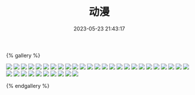 ﻿---
title: 动漫
date: 2023-05-23 21:43:17
comments: false
---

{% gallery %}

![](/assets/images/cartoon/3.webp)
![](/assets/images/cartoon/4.webp)
![](/assets/images/cartoon/5.webp)
![](/assets/images/cartoon/6.webp)
![](https://cdn.jsdelivr.net/gh/1405720461/images@master/cartoon/1.webp)
![](https://cdn.jsdelivr.net/gh/1405720461/images@master/cartoon/2.webp)
![](https://cdn.jsdelivr.net/gh/1405720461/images@master/cartoon/3.webp)
![](https://cdn.jsdelivr.net/gh/1405720461/images@master/cartoon/4.webp)
![](https://cdn.jsdelivr.net/gh/1405720461/images@master/cartoon/5.webp)
![](https://cdn.jsdelivr.net/gh/1405720461/images@master/cartoon/6.webp)
![](https://cdn.jsdelivr.net/gh/1405720461/images@master/cartoon/7.webp)
![](https://cdn.jsdelivr.net/gh/1405720461/images@master/cartoon/8.webp)
![](https://cdn.jsdelivr.net/gh/1405720461/images@master/cartoon/9.webp)
![](https://cdn.jsdelivr.net/gh/1405720461/images@master/cartoon/10.webp)
![](https://cdn.jsdelivr.net/gh/1405720461/images@master/cartoon/11.webp)
![](https://cdn.jsdelivr.net/gh/1405720461/images@master/cartoon/12.webp)
![](https://cdn.jsdelivr.net/gh/1405720461/images@master/cartoon/13.webp)
![](https://cdn.jsdelivr.net/gh/1405720461/images@master/cartoon/14.webp)
![](https://cdn.jsdelivr.net/gh/1405720461/images@master/cartoon/15.webp)
![](https://cdn.jsdelivr.net/gh/1405720461/images@master/cartoon/16.webp)
![](https://cdn.jsdelivr.net/gh/1405720461/images@master/cartoon/17.webp)
![](https://cdn.jsdelivr.net/gh/1405720461/images@master/cartoon/18.webp)
![](https://cdn.jsdelivr.net/gh/1405720461/images@master/cartoon/19.webp)
![](https://cdn.jsdelivr.net/gh/1405720461/images@master/cartoon/20.webp)
![](https://cdn.jsdelivr.net/gh/1405720461/images@master/cartoon/21.webp)
![](https://cdn.jsdelivr.net/gh/1405720461/images@master/cartoon/22.webp)
![](https://cdn.jsdelivr.net/gh/1405720461/images@master/cartoon/23.webp)
![](https://cdn.jsdelivr.net/gh/1405720461/images@master/cartoon/24.webp)
![](https://cdn.jsdelivr.net/gh/1405720461/images@master/cartoon/25.webp)
![](https://cdn.jsdelivr.net/gh/1405720461/images@master/cartoon/26.webp)
![](https://cdn.jsdelivr.net/gh/1405720461/images@master/cartoon/27.webp)
![](https://cdn.jsdelivr.net/gh/1405720461/images@master/cartoon/28.webp)
![](https://cdn.jsdelivr.net/gh/1405720461/images@master/cartoon/29.webp)
![](https://cdn.jsdelivr.net/gh/1405720461/images@master/cartoon/30.webp)
![](https://cdn.jsdelivr.net/gh/1405720461/images@master/cartoon/31.webp)

{% endgallery %}
